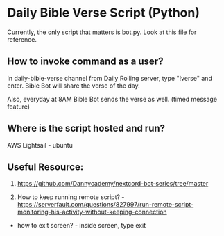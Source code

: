 # Daily Bible Verse Script (Python)

Currently, the only script that matters is bot.py. Look at this file for reference. 

 ## How to invoke command as a user?

 In daily-bible-verse channel from Daily Rolling server, type "!verse" and enter. Bible Bot will share the verse of the day. 

 Also, everyday at 8AM Bible Bot sends the verse as well. (timed message feature)

 ## Where is the script hosted and run?

 AWS Lightsail - ubuntu

 ## Useful Resource: 

1. https://github.com/Dannycademy/nextcord-bot-series/tree/master

2. How to keep running remote script? - https://serverfault.com/questions/827997/run-remote-script-monitoring-his-activity-without-keeping-connection
 - how to exit screen? - inside screen, type exit

